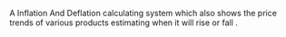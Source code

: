 A Inflation And Deflation calculating system which also shows the price trends of various  products estimating when it will rise or fall .  
